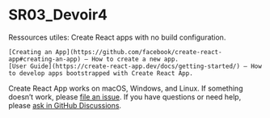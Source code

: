 # SR03_Devoir4

Ressources utiles:
Create React apps with no build configuration.

    [Creating an App](https://github.com/facebook/create-react-app#creating-an-app) – How to create a new app.
    [User Guide](https://create-react-app.dev/docs/getting-started/) – How to develop apps bootstrapped with Create React App.

Create React App works on macOS, Windows, and Linux.
If something doesn’t work, please [file an issue](https://github.com/login?return_to=https%3A%2F%2Fgithub.com%2Ffacebook%2Fcreate-react-app%2Fissues%2Fnew).
If you have questions or need help, please [ask in GitHub Discussions](https://github.com/facebook/create-react-app/discussions).
